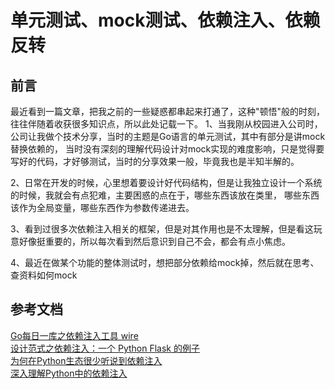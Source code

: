 # 单元测试、mock测试、依赖注入、依赖反转

## 前言
最近看到一篇文章，把我之前的一些疑惑都串起来打通了，这种"顿悟"般的时刻，往往伴随着收获很多知识点，所以此处记载一下。
1、当我刚从校园进入公司时，公司让我做个技术分享，当时的主题是Go语言的单元测试，其中有部分是讲mock替换依赖的，
当时没有深刻的理解代码设计对mock实现的难度影响，只是觉得要写好的代码，才好够测试，当时的分享效果一般，毕竟我也是半知半解的。

2、日常在开发的时候，心里想着要设计好代码结构，但是让我独立设计一个系统的时候，我就会有点犯难，主要困惑的点在于，哪些东西该放在类里，
哪些东西该作为全局变量，哪些东西作为参数传递进去。

3、看到过很多次依赖注入相关的框架，但是对其作用也是不太理解，但是看这玩意好像挺重要的，所以每次看到然后意识到自己不会，都会有点小焦虑。

4、最近在做某个功能的整体测试时，想把部分依赖给mock掉，然后就在思考、查资料如何mock

## 参考文档
[Go每日一库之依赖注入工具 wire](https://mp.weixin.qq.com/s/-6KoeHT2nG_sR6Y1h6zODA)    
[设计范式之依赖注入：一个 Python Flask 的例子](https://juejin.cn/post/6844903780312416264)    
[为何在Python生态很少听说到依赖注入](https://juejin.cn/post/7158485490650316831)     
[深入理解Python中的依赖注入](https://zhuanlan.zhihu.com/p/629501494)




